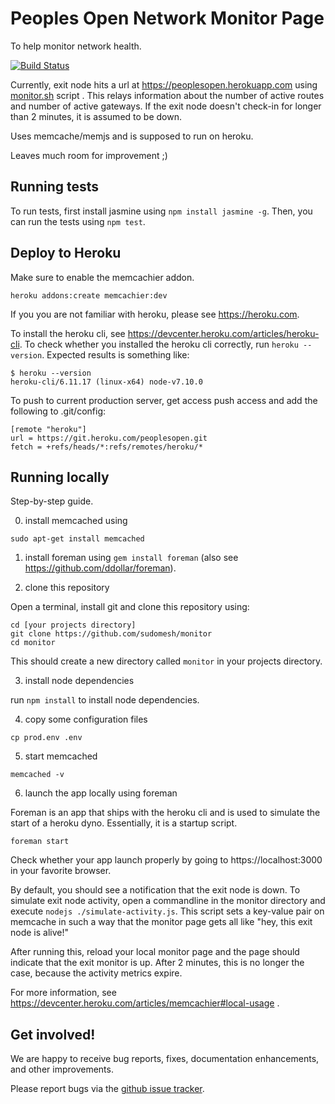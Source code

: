 # Peoples Open Network Monitor Page

To help monitor network health. 

[![Build Status](https://travis-ci.org/sudomesh/monitor.svg?branch=master)](https://travis-ci.org/sudomesh/monitor)

Currently, exit node hits a url at https://peoplesopen.herokuapp.com using [monitor.sh](./monitor.sh) script . This relays information about the number of active routes and number of active gateways. If the exit node doesn't check-in for longer than 2 minutes, it is assumed to be down.

Uses memcache/memjs and is supposed to run on heroku.

Leaves much room for improvement ;) 

## Running tests

To run tests, first install jasmine using ```npm install jasmine -g```. Then, you can run the tests using ```npm test```.

## Deploy to Heroku

Make sure to enable the memcachier addon. 
```
heroku addons:create memcachier:dev
```

If you you are not familiar with heroku, please see https://heroku.com.

To install the heroku cli, see https://devcenter.heroku.com/articles/heroku-cli. To check whether you installed the heroku cli correctly, run `heroku --version`. Expected results is something like:

```
$ heroku --version
heroku-cli/6.11.17 (linux-x64) node-v7.10.0
```

To push to current production server, get access push access and add the following to .git/config:

```
[remote "heroku"]
url = https://git.heroku.com/peoplesopen.git
fetch = +refs/heads/*:refs/remotes/heroku/*
```

## Running locally 

Step-by-step guide.

0. install memcached using

```sudo apt-get install memcached``` 

1. install foreman using ```gem install foreman``` (also see https://github.com/ddollar/foreman).

2. clone this repository

Open a terminal, install git and clone this repository using:

```
cd [your projects directory]
git clone https://github.com/sudomesh/monitor
cd monitor
```

This should create a new directory called ```monitor``` in your projects directory.

3. install node dependencies 

run ```npm install``` to install node dependencies.

4. copy some configuration files

```cp prod.env .env```

5. start memcached

```memcached -v```

6. launch the app locally using foreman

Foreman is an app that ships with the heroku cli and is used to simulate the start of a heroku dyno. Essentially, it is a startup script.

```foreman start```

Check whether your app launch properly by going to https://localhost:3000 in your favorite browser.

By default, you should see a notification that the exit node is down. To simulate exit node activity, open a commandline in the monitor directory and execute ```nodejs ./simulate-activity.js```. This script sets a key-value pair on memcache in such a way that the monitor page gets all like "hey, this exit node is alive!"

After running this, reload your local monitor page and the page should indicate that the exit monitor is up. After 2 minutes, this is no longer the case, because the activity metrics expire.


For more information, see https://devcenter.heroku.com/articles/memcachier#local-usage .


## Get involved!

We are happy to receive bug reports, fixes, documentation enhancements, and
other improvements.

Please report bugs via the
[github issue tracker](http://github.com/sudomesh/monitor/issues).

